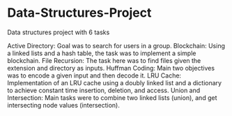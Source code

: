 # Data-Structures-Project
Data structures project with 6 tasks

Active Directory: Goal was to search for users in a group.
Blockchain: Using a linked lists and a hash table, the task was to implement a simple blockchain.
File Recursion: The task here was to find files given the extension and directory as inputs.
Huffman Coding: Main two objectives was to encode a given input and then decode it.
LRU Cache: Implementation of an LRU cache using a doubly linked list and a dictionary to achieve constant time insertion, deletion, and access.
Union and Intersection: Main tasks were to combine two linked lists (union), and get intersecting node values (intersection).
